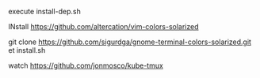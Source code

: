 execute install-dep.sh

INstall https://github.com/altercation/vim-colors-solarized

git clone https://github.com/sigurdga/gnome-terminal-colors-solarized.git et install.sh

watch https://github.com/jonmosco/kube-tmux
